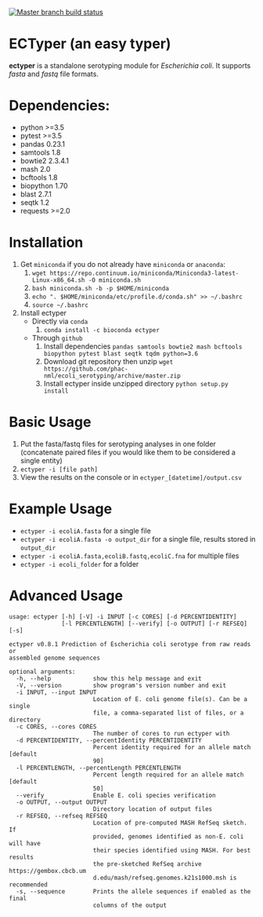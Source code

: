 [![Master branch build status](https://api.travis-ci.org/phac-nml/ecoli_serotyping.svg?branch=master "Master Build Status")](https://travis-ci.org/phac-nml/ecoli_serotyping)

# ECTyper (an easy typer)
**ectyper** is a standalone serotyping module for _Escherichia coli_. It supports _fasta_ and _fastq_ file formats.

# Dependencies:
- python >=3.5
- pytest >=3.5
- pandas 0.23.1
- samtools 1.8
- bowtie2 2.3.4.1
- mash 2.0
- bcftools 1.8
- biopython 1.70
- blast 2.7.1
- seqtk 1.2
- requests >=2.0

# Installation
1. Get `miniconda` if you do not already have `miniconda` or `anaconda`:
    1. `wget https://repo.continuum.io/miniconda/Miniconda3-latest-Linux-x86_64.sh -O miniconda.sh`
    1. `bash miniconda.sh -b -p $HOME/miniconda`
    1. `echo ". $HOME/miniconda/etc/profile.d/conda.sh" >> ~/.bashrc`
    1.  `source ~/.bashrc`
2. Install ectyper  
    * Directly via `conda` 
    	1. `conda install -c bioconda ectyper` 
    * Through `github`
    	1. Install dependencies
          `pandas samtools bowtie2 mash bcftools biopython pytest blast seqtk tqdm python=3.6`
    	1. Download git repository then unzip
          `wget https://github.com/phac-nml/ecoli_serotyping/archive/master.zip`
    	1. Install ectyper inside unzipped directory
          `python setup.py install`

# Basic Usage
1. Put the fasta/fastq files for serotyping analyses in one folder (concatenate paired files if you would like them to be considered a single entity)
1. `ectyper -i [file path]`
1. View the results on the console or in `ectyper_[datetime]/output.csv`

# Example Usage
* `ectyper -i ecoliA.fasta`  for a single file
* `ectyper -i ecoliA.fasta -o output_dir` for a single file, results stored in `output_dir`
* `ectyper -i ecoliA.fasta,ecoliB.fastq,ecoliC.fna`	for multiple files  
* `ectyper -i ecoli_folder`	for a folder

# Advanced Usage
```
usage: ectyper [-h] [-V] -i INPUT [-c CORES] [-d PERCENTIDENTITY]
               [-l PERCENTLENGTH] [--verify] [-o OUTPUT] [-r REFSEQ] [-s]

ectyper v0.8.1 Prediction of Escherichia coli serotype from raw reads or
assembled genome sequences

optional arguments:
  -h, --help            show this help message and exit
  -V, --version         show program's version number and exit
  -i INPUT, --input INPUT
                        Location of E. coli genome file(s). Can be a single
                        file, a comma-separated list of files, or a directory
  -c CORES, --cores CORES
                        The number of cores to run ectyper with
  -d PERCENTIDENTITY, --percentIdentity PERCENTIDENTITY
                        Percent identity required for an allele match [default
                        90]
  -l PERCENTLENGTH, --percentLength PERCENTLENGTH
                        Percent length required for an allele match [default
                        50]
  --verify              Enable E. coli species verification
  -o OUTPUT, --output OUTPUT
                        Directory location of output files
  -r REFSEQ, --refseq REFSEQ
                        Location of pre-computed MASH RefSeq sketch. If
                        provided, genomes identified as non-E. coli will have
                        their species identified using MASH. For best results
                        the pre-sketched RefSeq archive https://gembox.cbcb.um
                        d.edu/mash/refseq.genomes.k21s1000.msh is recommended
  -s, --sequence        Prints the allele sequences if enabled as the final
                        columns of the output
```

